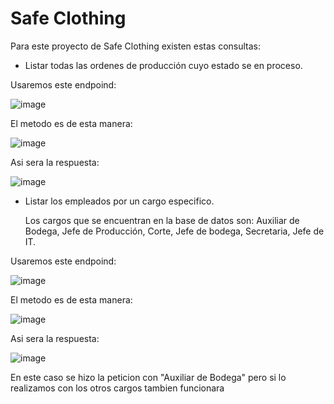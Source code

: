 # Safe Clothing

Para este proyecto de Safe Clothing existen estas consultas:

- Listar todas las ordenes de producción cuyo estado se en proceso.

Usaremos este endpoind:
  
![image](https://github.com/KevinRinc0n/kevinRincon-ropa/assets/133520088/18e41b2e-ef85-487f-a698-46ef146ef323)

  El metodo es de esta manera:
  
![image](https://github.com/KevinRinc0n/kevinRincon-ropa/assets/133520088/99081689-9882-4247-970e-9d72f8ada7ba)

  Asi sera la respuesta:

![image](https://github.com/KevinRinc0n/kevinRincon-ropa/assets/133520088/47f2efb0-2b56-4296-84b9-f2250369be52)


- Listar los empleados por un cargo especifico.

  Los cargos que se encuentran en la base de datos son: Auxiliar de Bodega, Jefe de Producción, Corte, Jefe de bodega, Secretaria, Jefe de IT.

Usaremos este endpoind:
  
![image](https://github.com/KevinRinc0n/kevinRincon-ropa/assets/133520088/cef07273-c220-4dfd-a883-560e73748939)

  El metodo es de esta manera:
  
![image](https://github.com/KevinRinc0n/kevinRincon-ropa/assets/133520088/676e314a-7a7a-42fa-8c2d-b6461f20409c)

  Asi sera la respuesta:

![image](https://github.com/KevinRinc0n/kevinRincon-ropa/assets/133520088/327b0bb9-4254-4ab2-a2b6-3b4b4560a353)

En este caso se hizo la peticion con "Auxiliar de Bodega" pero si lo realizamos con los otros cargos tambien funcionara

